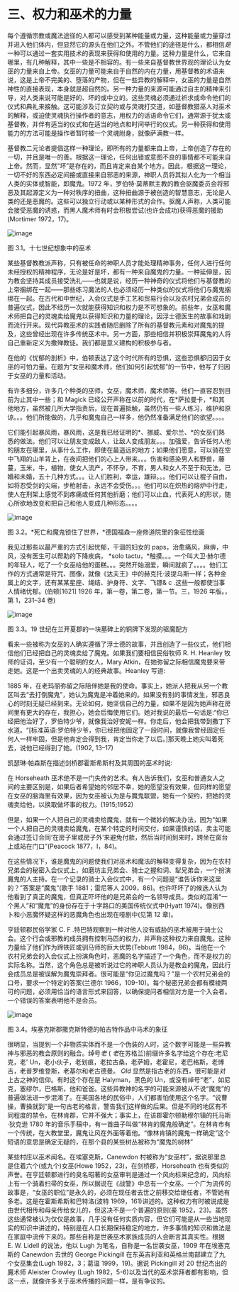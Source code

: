 

# 三、权力和巫术的力量

每个遵循宗教或魔法途径的人都可以感受到某种能量或力量，这种能量或力量穿过并进入他们体内，但显然它的源头在他们之外。不管他们的途径是什么，都相信*是*一种可以通过一套实用技术的表现来获得和使用的力量。这种力量是什么，它来自哪里，有几种解释，其中一些是不相容的。有一些来自基督教世界观的理论认为女巫的力量来自上帝。女巫的力量可能来自于自然的内在力量，用基督教的术语来说，这是上帝不完美的、堕落的产物，但在一些异教的解释中，女巫的力量是自然神性的直接表现，本身就是超自然的。另一种力量的来源可能通过自主的精神来引导，对人类来说可能是好的、坏的或中立的。这些灵魂必须通过祈求或命令他们的仪式和典礼来接触。这可能涉及订立契约或与灵魂打交道，如基督教猎巫人对巫术的解释，或迫使灵魂执行操作者的意志，用权力的话语命令它们，通常源于犹太或基督教，并伴有适当的仪式和在适当的地点和时间举行的仪式。另一种获得和使用能力的方法可能是操作者暂时被一个灵魂附身，就像萨满教一样。

基督教二元论者提倡这样一种理论，即所有的力量都来自上帝，上帝创造了存在的一切，并且是唯一的善。根据这一理论，任何出错或意图不良的事情都不可能来自上帝。然而，显然“坏”是存在的，而且肯定来自某个地方。因此，根据这一理论，一切不好的东西必定间接或直接来自邪恶的来源，神职人员将其拟人化为一个相当人类的实体或智能，即魔鬼。1972 年，罗伯特·莫蒂默主教的教会驱魔委员会将邪恶及其起源定义为一种对秩序的扭曲，这种扭曲源于被创造的智慧意志，无论是人类的还是恶魔的。这些可以独立行动或以某种形式的合作。驱魔人声称，人类可能会接受恶魔的诱惑，而黑人魔术师有时会积极尝试(也许会成功)获得恶魔的援助(Mortimer 1972，17)。

![image](images/9781620558454_005.jpg)

图 3.1。十七世纪想象中的巫术

某些基督教教派声称，只有被任命的神职人员才能处理精神事务，任何人进行任何未经授权的精神程序，无论是好是坏，都有一种来自魔鬼的力量。一种延伸是，因为教会坚持其成员接受洗礼——也就是说，经历一种神奇的仪式将他们与基督教的上帝捆绑在一起——那些练习魔法的人也必须经历一种类似的仪式将他们与魔鬼捆绑在一起。在古代和中世纪，入会仪式是手工艺和贸易行会以及农村兄弟会成员的普遍仪式，因此不经历一次就能获得知识和权力是不可想象的。前些年，女巫和魔术师把自己的灵魂卖给魔鬼以获得知识和力量的理论，因浮士德医生的故事和戏剧而流行开来。现代异教巫术的实践者随后删除了所有的基督教元素和对魔鬼的提及，这些曾经出现在许多传统巫术中。另一方面，那些相信并积极崇拜魔鬼的人将自己重新定义为撒殚教徒。我们都是意义建构的积极参与者。

在他的《忧郁的剖析》中，伯顿表达了这个时代所有的恐惧，这些恐惧都归因于女巫的可怕力量。在题为“女巫和魔术师，他们如何引起忧郁”的一节中，他写了归因于女巫的力量和活动。

有许多细分，许多几个种类的巫师，女巫，魔术师，魔术师等。他们一直容忍到目前为止其中一些；和 Magick 已经公开声称在以前的时代，在*萨拉曼卡，*和其他地方，虽然被几所大学指责后，现在普遍抵触，虽然仍有一些人练习，维护和原谅。。。他们所能做的，几乎和魔鬼自己一样多，他仍然准备满足他们的欲望。。。。

它们能引起暴风雨，暴风雨，这是我已经证明的*、挪威、爱尔兰、*的女巫们熟悉的做法。他们可以让朋友变成敌人，让敌人变成朋友。。。加强爱，告诉任何人他的朋友在哪里，从事什么工作，即使在最遥远的地方；如果他们愿意，可以骑在空中飞翔的山羊背上，在夜间把他们的心上人带来。。。伤害和感染男人和野兽，藤蔓，玉米，牛，植物，使女人流产，不怀孕，不育，男人和女人不至于和无法，已婚和未婚，五十几种方式。。。让人们胜利，幸运，雄辩。。。他们可以让棍子自由，如将忍受剑的尖端，步枪射击，永远不会受伤。。。他们可以在炽热的熔炉中行走，使人在刑架上感觉不到疼痛或任何其他折磨；他们可以止血，代表死人的形状，随心所欲地改变和把自己和他人变成几种形态。。。。

![image](images/9781620558454_006.jpg)

图 3.2。*死亡和魔鬼锁住了世界，*德国福森一座修道院里的象征性绘画

我见过那些以最严重的方式引起忧郁，干涸的妇女的 paps，治愈痛风，麻痹，中风，没有医生可以帮助的下降疾病， *solo tactu，*触摸。。。一个叫大卫·赫尔德的年轻人，吃了一个女巫给他的蛋糕。。。突然开始溺爱，瞬间就疯了。。。。他们工作的方式通常是符咒、图像，就像《达夫王》中的赫克托·波提乌斯一样；各种金属上的文字，还有某某星座、绳结、护身符、文字、飞镖& c .这些一般都使当事人情绪忧郁。(伯顿[1621] 1926 年，第一卷，第二卷，第一节。三，1926 年版。，第 1，231–34 卷)

![image](images/9781620558454_007.jpg)

图 3.3。19 世纪在兰开夏郡的一块墓碑上的铜牌下发现的驱魔配方

看来一些被称为女巫的人确实遵循了浮士德的故事，并且创造了一些仪式，他们相信他们已经把自己的灵魂卖给了魔鬼。如果我们要相信民俗牧师 R. H. Heanley 牧师的证词，至少有一个聪明的女人，Mary Atkin，在她弥留之际相信魔鬼要来带走她。这是一个出卖灵魂的人的经典故事。Heanley 写道:

1885 年，在老玛丽弥留之际陪伴她是我的使命。事实上，她派人把我从另一个教区叫去“去打倒魔鬼”，她认为魔鬼是冲着她来的。如果没有别的事情发生，邪恶良心的时刻无疑已经到来。无论如何，她坚信自己的力量，如果不是因为她声称在房间里有更大的存在，我担心，她会后悔使用它们。她对我说的最后一句话是:“你已经把他治好了，罗伯特少爷，就像我治好安妮一样。你走后，他会把我带到撒丁下水道。“[标准英语:罗伯特少爷，你已经把他固定了一段时间，就像我曾经固定任何人一样牢固，但是他肯定会得到我，肯定当你走了以后。]那天晚上她尖叫着死去，说他已经得到了她。(1902, 13–17)

凯瑟琳·帕森斯在描述剑桥郡霍斯希斯村及其周围的巫术时说:

在 Horseheath 巫术绝不是一门失传的艺术。有人告诉我们，女巫和普通女人之间的主要区别是，如果后者希望她的邻居不幸，她的愿望没有效果，但同样的愿望在女巫的脑海里有效果，因为女巫被认为是与魔鬼联盟，她有一个契约，把她的灵魂卖给他，以换取做坏事的权力。(1915;1952)

但是，如果一个人把自己的灵魂卖给魔鬼，就有一个微妙的解决办法，因为“如果一个人把自己的灵魂卖给魔鬼，在某个特定的时间交付，如果谨慎的话，卖主可能会通过签订合同‘在房子里或房子外’来避免付款，然后当时间到来时，跨坐在窗台上或站在门口”(Peacock 1877，I，84)。

在这些情况下，谁是魔鬼的问题使我们对巫术和魔法的解释变得复杂，因为在农村兄弟会的秘密入会仪式上，如磨坊主兄弟会、骑士之握和词、犁兄弟会，一个扮演魔鬼的人主持。在一个记录的骑士入会仪式中，有一个问题是“谁告诉你来这里的？”答案是“魔鬼”(歌手 1881；雷尼等人 2009，86)。也许吓坏了的候选人认为他看到了真正的魔鬼，但真正吓坏他的是兄弟会的一名领导成员。类似的混淆“一个黑人”和“魔鬼”的身份存在于十字路口的美国传统仪式中(Hyatt 1974)。像别西卜和小恶魔怀疑这样的恶魔角色也出现在哑剧中(见第 12 章)。

亨廷顿郡民俗学家 C. F .特巴特观察到一种对他人没有威胁的巫术被用于骑士公会。这个行会或邪教的成员拥有控制马匹的权力，并声称这种权力来自魔鬼。这种力量给了他们作为蹄铁匠或驯马师的巨大优势(Tebbutt 1984，86)。当他在一个农村兄弟会的入会仪式上扮演角色时，恶魔的名字描述了一个角色，而不是权力的实际名称。当然，这个角色总是被听说过它的神职人员认为是教会的魔鬼，因此行会成员总是被误解为魔鬼崇拜者。很可能是“你见过魔鬼吗？”是一个农村兄弟会的口号，要求一个特定的答案(兰德尔 1966，109-10)。每个秘密兄弟会都有模棱两可的问题，必须用恰当的语言形式来回答，以确保提问者相信对方是一个入会者。一个错误的答案表明他不是会员。

![image](images/9781620558454_008.jpg)

图 3.4。埃塞克斯郡撒克斯特德的帕吉特作品中马术的象征

很明显，当提到一个非物质实体而不是一个伪装的人时，这个数字可能是一些异教神与邪恶的教会原则的融合。绰号*老* ( *老*在苏格兰)前缀许多名字给这个存在:老尼克，老' Un，老小伙子，老划痕，老拉古桑，老萨姆，老霍尼，老巴格斯，老博吉，老普罗维登斯，老基尔和老古德曼。 *Old* 显然是指古老的东西，很可能是对上古之神的信仰。有时这个存在是 Halyman，黑色的 Un，或没有绰号“老”，如尼克，塞缪尔，巴格斯，他和爸爸。这些异教神的名字的可能来源被从不说“魔鬼”的普遍做法进一步混淆了。在英国各地的民俗中，人们都害怕使用这个名字。“说曹操，曹操就到”是一句古老的格言，警告我们这样做的后果。但是不同的地区有不同程度的禁令。在林肯郡，它并不强大；事实上，在该郡霍尔顿勒穆尔镇的托马斯·狄克逊 1780 年的音乐手稿中，有一首曲子叫做“林肯的魔鬼般确定”。在林肯市有一个传统，在大教堂里，魔鬼让风在外面等着他。“像林肯镇的魔鬼一样确定”这个短语的意思是确定无疑的，在那个县的某些树丛被称为“魔鬼的树林”

某些村庄以巫术闻名。在埃塞克斯，Canewdon 村被称为“女巫村”，据说那里总是住着六个(或九个)女巫(Howe 1952，23)，在剑桥郡，Horseheath 也有类似的声誉。在亨廷顿郡进行的臭名昭著的女巫审判是通过一个风向标来纪念的，风向标上有一个骑着扫帚的女巫，所以据说在《战警》中总有一个女巫。一个广为流传的故事是，“女巫的职位”是永久的，必须在现任者去世之前移交给继任者，不管她有多老。这是在霍斯希斯和巴特洛(波特 1969，161)讲述的。这种权力有时被说成是由世代相传和母亲传给女儿的，但这决不是一个普遍的原则(豪 1952，23)。虽然这些通常被认为仅仅是故事，几乎没有任何实质内容，但它们可能是从一些当地现实的知识中讲述的，特别是在人口长期保持稳定的地方，许多事情的知识和做法是在家庭中流传下来的。那些自称是世袭巫术家族成员的人会断言其真实性。根据 E. W. Lidell 的说法，他以 Lugh 为笔名，自称是一名世袭女巫，1909 年在埃塞克斯的 Canewdon 去世的 George Pickingill 在东英吉利亚和英格兰南部建立了九个女巫集会(Lugh 1982，3；葛温 1999，19)。据说 Pickingill 对 20 世纪杰出的魔术师 Aleister Crowley (Lugh 1982，5-6)以及当代的巫术崇拜者都有影响，但这一点，就像许多关于巫术传播的问题一样，是有争议的。
